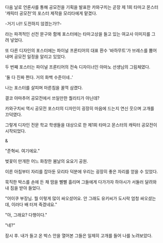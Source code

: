 다음 날로 언론사를 통해 공모전을 기획을 발표한 카와구치는 곧장 제 1회 타마고 몬스터 '캐릭터 공모전'의 포스터 제작을 모리타에게 맡겼다.

-거기 너!! 도전하지 않겠는가!?-

라는 파격적인 선전 문구와 함께 포스터에는 타마고상을 들고 있는 여교사 이미지를 그려 넣었다. 

또 다른 디자인의 포스터에는 파이널 프론티어의 대표 환수 '바하무트'가 브레스를 뿜어내며 공모전 일정을 알리고 있었다.

두 번째 포스터는 파이널 프론티어의 전속 디자이너인 아마노 선생님의 그림체였다.

'둘 다 진짜 쩐다. 거의 화백 수준이네..'

나는 포스터를 살피며 마른침을 꿀꺽 삼켰다.

결코 아마추어 공모전에서 쓰일만한 퀄리티가 아닌데?

카와구치씨 역시 공모전 포스터의 디자인이 굉장히 마음에 드는지 연신 웃으며 고개를 끄덕였다.

그렇게 디자인 전문 학교 학생들을 대상으로 한 제1회 타마고 몬스터의 캐릭터 공모전이 시작되었다.

&

"준혁씨. 여기에요."

벚꽃이 만개한 어느 화창한 봄날의 요요기 공원.

이른 아침부터 자리를 잡아둔 모리타 덕분에 우리는 굉장히 좋은 자리를 얻을 수 있었다.

묵직한 박스를 손에 든 채 땀을 뻘뻘 흘리며 그들에게 다가가자 하야시가 서둘러 달려와 내 짐을 받아 들었다.

"어이쿠 부장님. 뭘 이렇게 많이 싸오셨어요. 안 그래도 유키씨가 도시락 엄청 싸오셨는데, 이러다 배 터져 죽겠네요."

"아, 그래요? 다행이다."

"네?"

잠시 후. 내가 들고 온 박스 안을 열어본 그들은 일제히 고개를 들어 나를 노려보았다.